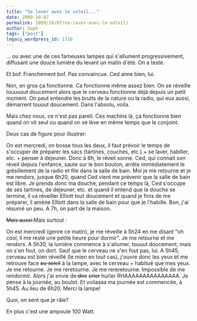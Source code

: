 ```yaml
---
title: "Se lever avec le soleil..."
date: 2009-10-07
permalink: 2009/10/07/se-lever-avec-le-soleil/
author: Soph
tags: ["post"]
legacy_wordpress_id: 1710
---
```


... ou avec une de ces fameuses lampes qui s'allument progressivement, diffusant une douce lumière du levant un matin d'été. On a testé.

Et bof. Franchement bof. Pas convaincue. Ced aime bien, lui.

<!-- excerpt -->

Non, en gros ça fonctionne. Ca fonctionne même assez bien. On se réveille touuuuut doucement alors que le cerveau fonctionne déjà depuis un petit moment. On peut entendre les bruits de la nature ou la radio, qui eux aussi, démarrent touuut doucement. Dans l'absolu, voila.

Mais chez nous, ce n'est pas pareil. Ces machins là, ça fonctionne bien quand on vit seul ou quand on se lève en même temps que le conjoint.

Deux cas de figure pour illustrer:

On est mercredi, on bosse tous les deux, il faut prévoir le temps de s'occuper de préparer les sacs (tartines, couches, etc.) + se laver, habiller, etc. + penser à déjeuner. Donc à 6h, le réveil sonne. Ced, qui connait son réveil depuis l'enfance, saute sur le bon bouton, arrête immédiatement le grésillement de la radio et file dans la salle de bain. Moi je me retourne et je me rendors, jusque 6h20, quand Ced vient me prévenir que la salle de bain est libre. Je prends donc ma douche, pendant ce temps là, Ced s'occupe de ses tartines, de déjeuner, etc. et quand il entend que la douche se termine, il va réveiller Elliott tout doucement et quand je finis de me préparer, il amène Elliott dans la salle de bain pour que je l'habille. Bon, j'ai résumé un peu. A 7h, on part de la maison.

<span style="text-decoration: line-through;">Mais aussi </span>Mais surtout :

On est mercredi (genre ce matin), je me réveille à 5h24 en me disant "oh cool, il me reste une petite heure pour dormir". Je me retourne et me rendors. A 5h30, la lumière commence à s'allumer, touuut doucement, mais on s'en fout, on dort. Sauf que le cerveau ne s'en fout pas, lui. A 5h45, cerveau est bien réveillé (le mien en tout cas), j'ouvre donc les yeux et me retrouve face <span style="text-decoration: line-through;">au soleil</span> à la lampe, avec le cerveau + habitué que mes yeux. Je me retourne. Je me reretourne. Je me rereretourne. Impossible de me rendormir. Alors j'ai envie de<span style="text-decoration: line-through;"> dire</span> <span style="text-decoration: line-through;">crier</span> hurler RHAAAAAAAAAAAAAAA. Je pense à la journée, au boulot. Et voilaaaa ma journée est commencée, à 5h45. Au lieu de 6h20. Merci la lampe!

Quoi, on sent que je râle?

En plus c'est une ampoule 100 Watt.
